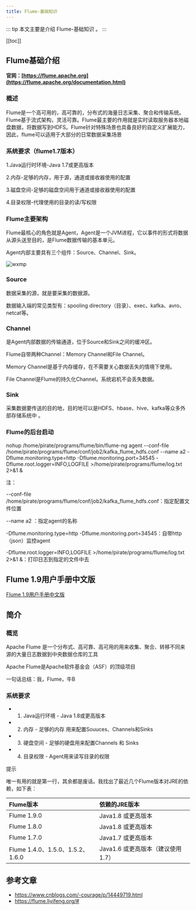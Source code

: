 ```yaml
---
title: Flume-基础知识
---
```


::: tip
本文主要是介绍 Flume-基础知识 。
:::

[[toc]]

## Flume基础介绍

**官网：[https://flume.apache.org](https://flume.apache.org/documentation.html)**

### **概述**

Flume是一个高可用的，高可靠的，分布式的海量日志采集、聚合和传输系统。Flume基于流式架构，灵活可靠。Flume最主要的作用就是实时读取服务器本地磁盘数据，将数据写到HDFS。Flume针对特殊场景也具备良好的自定义扩展能力，因此，flume可以适用于大部分的日常数据采集场景

### 系统要求（flume1.7版本）

1.Java运行时环境-Java 1.7或更高版本

2.内存-足够的内存，用于源，通道或接收器使用的配置

3.磁盘空间-足够的磁盘空间用于通道或接收器使用的配置

4.目录权限-代理使用的目录的读/写权限

### Flume主要架构

Flume最核心的角色就是Agent，Agent是一个JVM进程，它以事件的形式将数据从源头送至目的，是Flume数据传输的基本单元。

Agent内部主要具有三个组件：Source、Channel、Sink。


<img class= "zoom-custom-imgs" :src="$withBase('/assets/img/dc/flume/intro-1.png')" alt="wxmp">


 

### Source

数据采集的源，就是要采集的数据源。

数据输入端的常见类型有：spooling directory（目录）、exec、kafka、avro、netcat等。

### Channel

是Agent内部数据的传输通道，位于Source和Sink之间的缓冲区。

Flume自带两种Channel：Memory Channel和File Channel。

Memory Channel是基于内存缓存，在不需要关心数据丢失的情境下使用。

File Channel是Flume的持久化Channel。系统宕机不会丢失数据。

### Sink

采集数据要传送的目的地，目的地可以是HDFS、hbase、hive、kafka等众多外部存储系统中 。

### Flume的后台启动

nohup /home/pirate/programs/flume/bin/flume-ng agent --conf-file /home/pirate/programs/flume/conf/job2/kafka_flume_hdfs.conf --name a2 -Dflume.monitoring.type=http -Dflume.monitoring.port=34545 -Dflume.root.logger=INFO,LOGFILE >/home/pirate/programs/flume/log.txt  2>&1 &

注：

--conf-file /home/pirate/programs/flume/conf/job2/kafka_flume_hdfs.conf：指定配置文件位置

--name a2 ：指定agent的名称

-Dflume.monitoring.type=http -Dflume.monitoring.port=34545：自带http（json）监控agent

-Dflume.root.logger=INFO,LOGFILE >/home/pirate/programs/flume/log.txt  2>&1 &：打印日志到指定的文件中去


## Flume 1.9用户手册中文版

[Flume 1.9用户手册中文版](https://flume.liyifeng.org/#)

## 简介

### 概览

Apache Flume 是一个分布式、高可靠、高可用的用来收集、聚合、转移不同来源的大量日志数据到中央数据仓库的工具

Apache Flume是Apache软件基金会（ASF）的顶级项目

一句话总结：我，Flume，牛B

### 系统要求

- 1. Java运行环境 - Java 1.8或更高版本
- 2. 内存 - 足够的内存 用来配置Souuces、Channels和Sinks
- 3. 硬盘空间 - 足够的硬盘用来配置Channels 和 Sinks
- 4. 目录权限 - Agent用来读写目录的权限

提示

 

唯一有用的就是第一行，其余都是废话。我找出了最近几个Flume版本对JRE的依赖，如下表：

| Flume版本                        | 依赖的JRE版本                     |
| :------------------------------- | :-------------------------------- |
| Flume 1.9.0                      | Java1.8 或更高版本                |
| Flume 1.8.0                      | Java1.8 或更高版本                |
| Flume 1.7.0                      | Java1.7 或更高版本                |
| Flume 1.4.0、1.5.0、1.5.2、1.6.0 | Java1.6 或更高版本（建议使用1.7） |


## 参考文章
* https://www.cnblogs.com/-courage/p/14449719.html
* https://flume.liyifeng.org/#